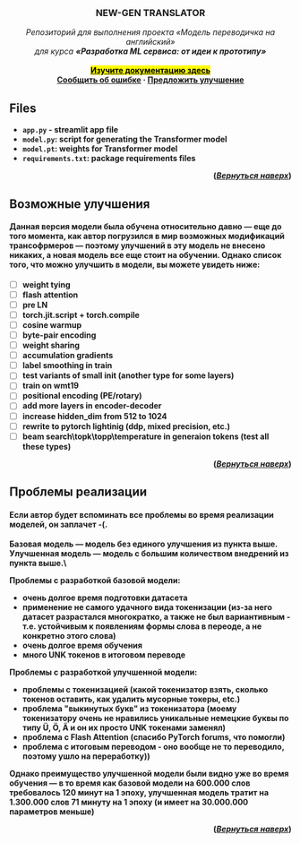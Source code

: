 <a name="readme-top"></a>

<!-- PROJECT LOGO -->
<br />
<div align="center">

  <h3 align="center">NEW-GEN TRANSLATOR</h3>

  <p align="center">
    <i>Репозиторий для выполнения проекта «Модель переводичка на английский» </i>
    <br />
    <i>для курса <strong>«Разработка ML сервиса: от идеи к прототипу»<strong></i>
    <br />
    <br />
    <!--добавить метки нужным полям-->
    <a href="https://github.com/mireaMegaman/translate/tree/main/docs"><mark>Изучите документацию здесь</mark></a> 
    <br />
    <a href="https://github.com/whatisslove11/hse-proj/issues">Сообщить об ошибке</a>
    ·
    <a href="https://github.com/whatisslove11/hse-proj/issues">Предложить улучшение</a>
  </p>
</div>


<!-- FILES -->
## Files

- `app.py` - streamlit app file
- `model.py`: script for generating the Transformer model
- `model.pt`: weights for Transformer model
- `requirements.txt`: package requirements files

<p align="right">(<a href="#readme-top"><i>Вернуться наверх</i></a>)</p>



<!-- ВОЗМОЖНЫЕ УЛУЧШЕНИЯ -->
## Возможные улучшения

<h4>Данная версия модели была обучена относительно давно — еще до того момента, как автор погрузился в мир возможных модификаций трансофрмеров — поэтому улучшений в эту модель не внесено никаких, а новая модель все еще стоит на обучении. Однако список того, что можно улучшить в модели, вы можете увидеть ниже: </h4>

- [ ] weight tying
- [ ] flash attention
- [ ] pre LN
- [ ] torch.jit.script + torch.compile
- [ ] cosine warmup
- [ ] byte-pair encoding
- [ ] weight sharing
- [ ] accumulation gradients
- [ ] label smoothing in train
- [ ] test variants of small init (another type for some layers)
- [ ] train on wmt19
- [ ] positional encoding (PE/rotary)
- [ ] add more layers in encoder-decoder
- [ ] increase hidden_dim from 512 to 1024
- [ ] rewrite to pytorch lightinig (ddp, mixed precision, etc.)
- [ ] beam search\topk\topp\temperature in generaion tokens (test all these types)

<p align="right">(<a href="#readme-top"><i>Вернуться наверх</i></a>)</p>

<!-- ПРОБЛЕМЫ РЕАЛИЗАЦИИ -->
## Проблемы реализации

<h4>Если автор будет вспоминать все проблемы во время реализации моделей, он заплачет -(. </h4>

Базовая модель — модель без единого улучшения из пункта выше.\
Улучшенная модель — модель с большим количеством внедрений из пункта выше.\

Проблемы с разработкой базовой модели:
- очень долгое время подготовки датасета
- применение не самого удачного вида токенизации (из-за него датасет разрастался многократко, а также не был вариантивным - т.е. устойчивым к появлениям формы слова в переоде, а не конкретно этого слова)
- **очень** долгое время обучения
- много UNK токенов в итоговом переводе

Проблемы с разработкой улучшенной модели:
- проблемы с токенизацией (какой токенизатор взять, сколько токенов оставить, как удалить мусорные токеры, etc.)
- проблема "выкинутых букв" из токенизатора (моему токенизатору **очень** не нравились уникальные немецкие буквы по типу Ü, Ö, Ä и он их просто UNK токенами заменял)
- проблема с Flash Attention (спасибо PyTorch forums, что помогли)
- проблема с итоговым переводом - оно вообще не то переводило, поэтому ушло на переработку))

Однако преимущество улучшенной модели были видно уже во время обучения — в то время как базовой модели на 600.000 слов требовалось 120 минут на 1 эпоху, улучшенная модель тратит на 1.300.000 слов 71 минуту на 1 эпоху (и имеет на 30.000.000 параметров меньше)

<p align="right">(<a href="#readme-top"><i>Вернуться наверх</i></a>)</p>
